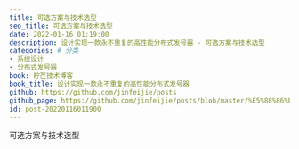 ```yaml
---
title: 可选方案与技术选型
seo_title: 可选方案与技术选型
date: 2022-01-16 01:19:00
description: 设计实现一款永不重复的高性能分布式发号器 - 可选方案与技术选型
categories: # 分类
- 系统设计
- 分布式发号器
book: 柠芒技术博客
book_title: 设计实现一款永不重复的高性能分布式发号器
github: https://github.com/jinfeijie/posts
github_page: https://github.com/jinfeijie/posts/blob/master/%E5%88%86%E5%B8%83%E5%BC%8F%E5%8F%91%E5%8F%B7%E5%99%A8%E8%AE%BE%E8%AE%A1%E4%B8%8E%E5%AE%9E%E7%8E%B0/%E5%8F%AF%E9%80%89%E6%96%B9%E6%A1%88%E4%B8%8E%E6%8A%80%E6%9C%AF%E9%80%89%E5%9E%8B.md
id: post-20220116011900
---
```


可选方案与技术选型

